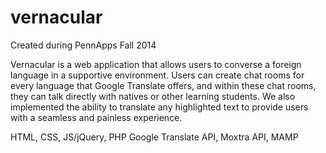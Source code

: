 vernacular
==========
Created during PennApps Fall 2014

Vernacular is a web application that allows users to converse a foreign language in a supportive environment. Users can create chat rooms for every language that Google Translate offers, and within these chat rooms, they can talk directly with natives or other learning students. We also implemented the ability to translate any highlighted text to provide users with a seamless and painless experience.


HTML, CSS, JS/jQuery, PHP
Google Translate API, Moxtra API, MAMP
